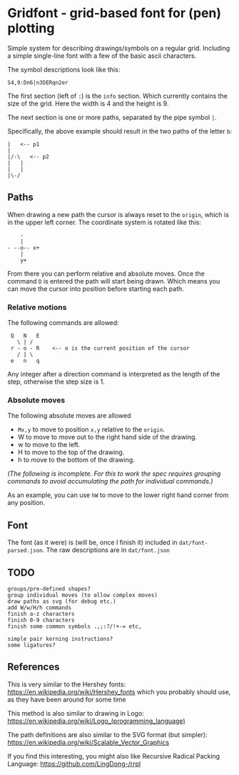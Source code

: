 # Gridfont - grid-based font for (pen) plotting


Simple system for describing drawings/symbols on a regular grid. Including a
simple single-line font with a few of the basic ascii characters.

The symbol descriptions look like this:

    S4,9:Dn6|n3DERqn2er

The first section (left of `:`) is the `info` section. Which currently contains
the size of the grid. Here the width is 4 and the height is 9.

The next section is one or more paths, separated by the pipe symbol `|`.

Specifically, the above example should result in the two paths of the letter
`b`:


    |   <-- p1
    |
    |/-\   <-- p2
    |   |
    |   |
    |\-/


## Paths

When drawing a new path the cursor is always reset to the `origin`, which is in
the upper left corner. The coordinate system is rotated like this:

        -
        |
    - --o-- x+
        |
        y+

From there you can perform relative and absolute moves. Once the command `D` is
entered the path will start being drawn. Which means you can move the cursor
into position before starting each path.


### Relative motions

The following commands are allowed:

     Q   N   E
       \ | /
     r - o - R    <-- o is the current position of the cursor
       / | \
     e   n   q

Any integer after a direction command is interpreted as the length of the step,
otherwise the step size is 1.


### Absolute moves

The following absolute moves are allowed

  - `Mx,y` to move to position `x,y` relative to the `origin`.
  - W to move to move out to the right hand side of the drawing.
  - w to move to the left.
  - H to move to the top of the drawing.
  - h to move to the bottom of the drawing.


*(The following is incomplete. For this to work the spec requires grouping
commands to avoid accumulating the path for individual commands.)*

As an example, you can use `hW` to move to the lower right hand corner from any
position.


## Font

The font (as it were) is (will be, once I finish it) included in
`dat/font-parsed.json`. The raw descriptions are in `dat/font.json`


## TODO

    groups/pre-defined shapes?
    group individual moves (to allow complex moves)
    draw paths as svg (for debug etc.)
    add W/w/H/h commands
    finish a-z characters
    finish 0-9 characters
    finish some common symbols .,;:?/!+-= etc,

    simple pair kerning instructions?
    some ligatures?


## References

This is very similar to the Hershey fonts:
https://en.wikipedia.org/wiki/Hershey_fonts which you probably should use, as
they have been around for some time

This method is also similar to drawing in Logo:
https://en.wikipedia.org/wiki/Logo_(programming_language)

The path definitions are also similar to the SVG format (but simpler):
https://en.wikipedia.org/wiki/Scalable_Vector_Graphics

If you find this interesting, you might also like Recursive Radical Packing
Language: https://github.com/LingDong-/rrpl

